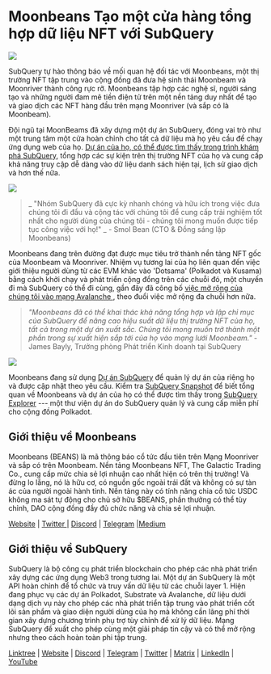 # Moonbeans Tạo một cửa hàng tổng hợp dữ liệu NFT với SubQuery

![](https://miro.medium.com/max/1400/0*WyB06V5POhvv7q4m)

SubQuery tự hào thông báo về mối quan hệ đối tác với Moonbeans, một thị trường NFT tập trung vào cộng đồng đã đưa hệ sinh thái Moonbeam và Moonriver thành công rực rỡ. Moonbeans tập hợp các nghệ sĩ, người sáng tạo và những người đam mê tiền điện tử trên một nền tảng duy nhất để tạo và giao dịch các NFT hàng đầu trên mạng Moonriver (và sắp có là Moonbeam).

Đội ngũ tại MoonBeams đã xây dựng một dự án SubQuery, đóng vai trò như một trung tâm một cửa hoàn chỉnh cho tất cả dữ liệu mà họ yêu cầu để chạy ứng dụng web của họ. [Dự án của họ, có thể được tìm thấy trong trình khám phá SubQuery](https://explorer.subquery.network/subquery/m00nbeans/marketplace-v3), tổng hợp các sự kiện trên thị trường NFT của họ và cung cấp khả năng truy cập dễ dàng vào dữ liệu danh sách hiện tại, lịch sử giao dịch và hơn thế nữa.

![](https://miro.medium.com/max/1400/0*j4M8qDAU12se05uX)

> _ "Nhóm SubQuery đã cực kỳ nhanh chóng và hữu ích trong việc đưa chúng tôi đi đầu và cộng tác với chúng tôi để cung cấp trải nghiệm tốt nhất cho người dùng của chúng tôi - chúng tôi mong muốn được tiếp tục công việc với họ!" _ - Smol Bean (CTO & Đồng sáng lập Moonbeans)

Moonbeans đang trên đường đạt được mục tiêu trở thành nền tảng NFT gốc của Moonbeam và Moonriver. Nhiệm vụ tương lai của họ liên quan đến việc giới thiệu người dùng từ các EVM khác vào 'Dotsama' (Polkadot và Kusama) bằng cách khởi chạy và phát triển cộng đồng trên các chuỗi đó, một chuyến đi mà SubQuery có thể đi cùng, gần đây đã công bố [ việc mở rộng của chúng tôi vào mạng Avalanche ](../blogs/20220321-avalache.md), theo đuổi việc mở rộng đa chuỗi hơn nữa.

> _"Moonbeans đã có thể khai thác khả năng tổng hợp và lập chỉ mục của SubQuery để nâng cao hiệu suất dữ liệu thị trường NFT của họ, tất cả trong một dự án xuất sắc. Chúng tôi mong muốn trở thành một phần trong sự xuất hiện sắp tới của họ vào mạng lưới Moonbeam."_ - James Bayly, Trưởng phòng Phát triển Kinh doanh tại SubQuery

![](https://miro.medium.com/max/1400/0*-FlPYXDl_QKfz9s5)

Moonbeans đang sử dụng [Dự án SubQuery](https://project.subquery.network/) để quản lý dự án của riêng họ và được cập nhật theo yêu cầu. Kiểm tra [SubQuery Snapshot](https://twitter.com/subquerynetwork/status/1497134283827339416?s=21) để biết tổng quan về Moonbeans và dự án của họ có thể được tìm thấy trong [SubQuery Explorer](https://explorer.subquery.network/) --- một thư viện dự án do SubQuery quản lý và cung cấp miễn phí cho cộng đồng Polkadot.

## Giới thiệu về Moonbeans

Moonbeans (BEANS) là mã thông báo cổ tức đầu tiên trên Mạng Moonriver và sắp có trên Moonbeam. Nền tảng Moonbeans NFT, The Galactic Trading Co., cung cấp mức chia sẻ lợi nhuận cao nhất hiện có trên thị trường! Và đừng lo lắng, nó là hữu cơ, có nguồn gốc ngoài trái đất và không có sự tàn ác của người ngoài hành tinh. Nền tảng này có tính năng chia cổ tức USDC không ma sát tự động cho chủ sở hữu $BEANS, phần thưởng có thể tùy chỉnh, DAO cộng đồng đầy đủ chức năng và chia sẻ lợi nhuận.

[Website](http://moonbeans.io/) | [Twitter ](https://twitter.com/MoonBeansIO)| [Discord](http://discord.gg/qqE9aBPzQ9) | [Telegram](http://t.me/moonbeansio) |[Medium](https://medium.com/@MoonBeans)

## Giới thiệu về SubQuery

SubQuery là bộ công cụ phát triển blockchain cho phép các nhà phát triển xây dựng các ứng dụng Web3 trong tương lai. Một dự án SubQuery là một API hoàn chỉnh để tổ chức và truy vấn dữ liệu từ các chuỗi layer 1. Hiện đang phục vụ các dự án Polkadot, Substrate và Avalanche, dữ liệu dưới dạng dịch vụ này cho phép các nhà phát triển tập trung vào phát triển cốt lõi sản phẩm và giao diện người dùng của họ mà không cần lãng phí thời gian xây dựng chương trình phụ trợ tùy chỉnh để xử lý dữ liệu. Mạng SubQuery đề xuất cho phép cùng một giải pháp tin cậy và có thể mở rộng nhưng theo cách hoàn toàn phi tập trung.

[Linktree](https://linktr.ee/subquerynetwork) | [Website](https://subquery.network/) | [Discord](https://discord.com/invite/78zg8aBSMG) | [Telegram](https://t.me/subquerynetwork) | [Twitter](https://twitter.com/subquerynetwork) | [Matrix](https://matrix.to/#/#subquery:matrix.org) | [LinkedIn](https://www.linkedin.com/company/subquery) | [YouTube](https://www.youtube.com/channel/UCi1a6NUUjegcLHDFLr7CqLw)
